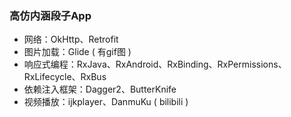 ### 高仿内涵段子App
- 网络：OkHttp、Retrofit
- 图片加载：Glide ( 有gif图 ) 
- 响应式编程：RxJava、RxAndroid、RxBinding、RxPermissions、RxLifecycle、RxBus
- 依赖注入框架：Dagger2、ButterKnife
- 视频播放：ijkplayer、DanmuKu ( bilibili ) 